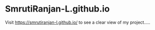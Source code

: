 # SmrutiRanjan-L.github.io

Visit https://smrutiranjan-l.github.io/ to see a clear view of my project.....
